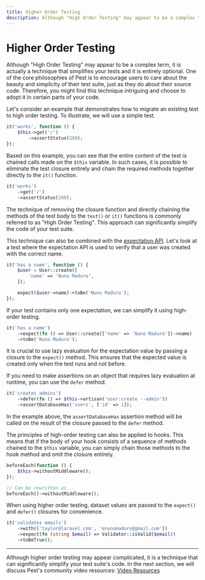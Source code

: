 ```yaml
---
title: Higher Order Testing
description: Although "High Order Testing" may appear to be a complex term, it is actually a technique that simplifies your tests and it is entirely optional. One of the core philosophies of Pest is to encourage users to care about the beauty and simplicity of their test suite, just as they do about their source code. Therefore, you might find this technique intriguing and choose to adopt it in certain parts of your code.
---
```


# Higher Order Testing

Although "High Order Testing" may appear to be a complex term, it is actually a technique that simplifies your tests and it is entirely optional. One of the core philosophies of Pest is to encourage users to care about the beauty and simplicity of their test suite, just as they do about their source code. Therefore, you might find this technique intriguing and choose to adopt it in certain parts of your code.

Let's consider an example that demonstrates how to migrate an existing test to high order testing. To illustrate, we will use a simple test.

```php
it('works', function () {
    $this->get('/')
        ->assertStatus(200);
});
```

Based on this example, you can see that the entire content of the test is chained calls made on the `$this` variable. In such cases, it is possible to eliminate the test closure entirely and chain the required methods together directly to the `it()` function.

```php
it('works')
    ->get('/')
    ->assertStatus(200);
```

The technique of removing the closure function and directly chaining the methods of the test body to the `test()` or `it()` functions is commonly referred to as "High Order Testing". This approach can significantly simplify the code of your test suite.

This technique can also be combined with the [expectation API](/docs/expectations). Let's look at a test where the expectation API is used to verify that a user was created with the correct name.

```php
it('has a name', function () {
    $user = User::create([
        'name' => 'Nuno Maduro',
    ]);

    expect($user->name)->toBe('Nuno Maduro');
});
```

If your test contains only one expectation, we can simplify it using high-order testing.

```php
it('has a name')
    ->expect(fn () => User::create(['name' => 'Nuno Maduro'])->name)
    ->toBe('Nuno Maduro');
```

It is crucial to use lazy evaluation for the expectation value by passing a closure to the `expect()` method. This ensures that the expected value is created only when the test runs and not before.

If you need to make assertions on an object that requires lazy evaluation at runtime, you can use the `defer` method.

```php
it('creates admins')
    ->defer(fn () => $this->artisan('user:create --admin'))
    ->assertDatabaseHas('users', ['id' => 1]);
```

In the example above, the `assertDatabaseHas` assertion method will be called on the result of the closure passed to the `defer` method.

The principles of high-order testing can also be applied to hooks. This means that if the body of your hook consists of a sequence of methods chained to the `$this` variable, you can simply chain those methods to the hook method and omit the closure entirely.

```php
beforeEach(function () {
    $this->withoutMiddleware();
});

// Can be rewritten as...
beforeEach()->withoutMiddleware();
```

When using higher order testing, dataset values are passed to the `expect()` and `defer()` closures for convenience.

```php
it('validates emails')
    ->with(['taylor@laravel.com', 'enunomaduro@gmail.com'])
    ->expect(fn (string $email) => Validator::isValid($email))
    ->toBeTrue();
```

---

Although higher order testing may appear complicated, it is a technique that can significantly simplify your test suite's code. In the next section, we will discuss Pest's community video resources: [Video Resources](/docs/video-resources)
